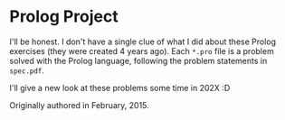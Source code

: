 # Prolog Project

I'll be honest. I don't have a single clue of what I did about these Prolog exercises (they were created 4 years ago). Each `*.pro` file is a problem solved with the Prolog language, following the problem statements in `spec.pdf`.

I'll give a new look at these problems some time in 202X :D

Originally authored in February, 2015.
